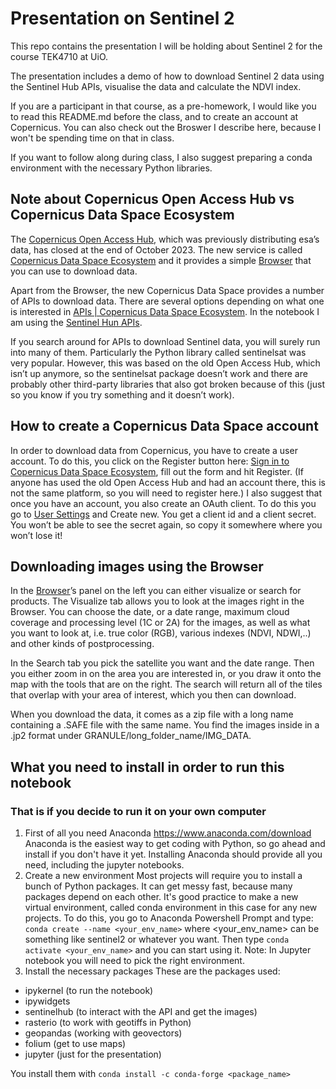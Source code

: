 # Presentation on Sentinel 2

This repo contains the presentation I will be holding about Sentinel 2 for the course TEK4710 at UiO.

The presentation includes a demo of how to download Sentinel 2 data using the Sentinel Hub APIs, visualise the data and calculate the NDVI index. 

If you are a participant in that course, as a pre-homework, I would like you to read this README.md before the class, and to create an account at Copernicus. You can also check out the Broswer I describe here, because I won't be spending time on that in class. 

If you want to follow along during class, I also suggest preparing a conda environment with the necessary Python libraries. 


## Note about Copernicus Open Access Hub vs Copernicus Data Space Ecosystem

The [Copernicus Open Access Hub](https://scihub.copernicus.eu/), which was previously distributing esa’s data, has closed at the end of October 2023. The new service is called [Copernicus Data Space Ecosystem](https://dataspace.copernicus.eu/) and it provides a simple [Browser](https://dataspace.copernicus.eu/browser/?zoom=3&lat=26&lng=0&themeId=DEFAULT-THEME&visualizationUrl=https%3A%2F%2Fsh.dataspace.copernicus.eu%2Fogc%2Fwms%2Fa91f72b5-f393-4320-bc0f-990129bd9e63&datasetId=S2_L2A_CDAS&demSource3D=%22MAPZEN%22&cloudCoverage=30) that you can use to download data. 

Apart from the Browser, the new Copernicus Data Space provides a number of APIs to download data. There are several options depending on what one is interested in [APIs | Copernicus Data Space Ecosystem](https://dataspace.copernicus.eu/analyse/apis). In the notebook I am using the [Sentinel Hun APIs](https://dataspace.copernicus.eu/analyse/apis/sentinel-hub).

If you search around for APIs to download Sentinel data, you will surely run into many of them. Particularly the Python library called sentinelsat was very popular. However, this was based on the old Open Access Hub, which isn’t up anymore, so the sentinelsat package doesn’t work and there are probably other third-party libraries that also got broken because of this (just so you know if you try something and it doesn’t work).

## How to create a Copernicus Data Space account

In order to download data from Copernicus, you have to create a user account. To do this, you click on the Register button here: [Sign in to Copernicus Data Space Ecosystem](https://identity.dataspace.copernicus.eu/auth/realms/CDSE/protocol/openid-connect/auth?client_id=cdse-public&response_type=code&scope=openid&redirect_uri=https%3A//dataspace.copernicus.eu/account/confirmed/1), fill out the form and hit Register. (If anyone has used the old Open Access Hub and had an account there, this is not the same platform, so you will need to register here.) I also suggest that once you have an account, you also create an OAuth client. To do this you go to [User Settings](https://shapps.dataspace.copernicus.eu/dashboard/#/account/settings) and Create new. You get a client id and a client secret. You won’t be able to see the secret again, so copy it somewhere where you won’t lose it!

## Downloading images using the Browser
In the [Browser](https://dataspace.copernicus.eu/browser/?zoom=3&lat=26&lng=0&themeId=DEFAULT-THEME&visualizationUrl=https%3A%2F%2Fsh.dataspace.copernicus.eu%2Fogc%2Fwms%2Fa91f72b5-f393-4320-bc0f-990129bd9e63&datasetId=S2_L2A_CDAS&demSource3D=%22MAPZEN%22&cloudCoverage=30)’s panel on the left you can either visualize or search for products. The Visualize tab allows you to look at the images right in the Browser. You can choose the date, or a date range, maximum cloud coverage and processing level (1C or 2A) for the images, as well as what you want to look at, i.e. true color (RGB), various indexes (NDVI, NDWI,..) and other kinds of postprocessing.

In the Search tab you pick the satellite you want and the date range. Then you either zoom in on the area you are interested in, or you draw it onto the map with the tools that are on the right. The search will return all of the tiles that overlap with your area of interest, which you then can download.

When you download the data, it comes as a zip file with a long name containing a .SAFE file with the same name. You find the images inside in a .jp2 format under GRANULE/long_folder_name/IMG_DATA. 

## What you need to install in order to run this notebook
### That is if you decide to run it on your own computer

1. First of all you need Anaconda https://www.anaconda.com/download
Anaconda is the easiest way to get coding with Python, so go ahead and install if you don't have it yet.
Installing Anaconda should provide all you need, including the jupyter notebooks. 
2. Create a new environment
Most projects will require you to install a bunch of Python packages. It can get messy fast, because many 
packages depend on each other. It's good practice to make a new virtual environment, called conda environment
in this case for any new projects. 
To do this, you go to Anaconda Powershell Prompt and type: 
```conda create --name <your_env_name>``` where <your_env_name> can be something like sentinel2 or whatever you want.
Then type ```conda activate <your_env_name>``` and you can start using it. 
Note: In Jupyter notebook you will need to pick the right environment. 
3. Install the necessary packages
These are the packages used:  
* ipykernel (to run the notebook) 
* ipywidgets 
* sentinelhub (to interact with the API and get the images)  
* rasterio (to work with geotiffs in Python)
* geopandas (working with geovectors)
* folium (get to use maps)
* jupyter (just for the presentation)

You install them with ```conda install -c conda-forge <package_name>```
